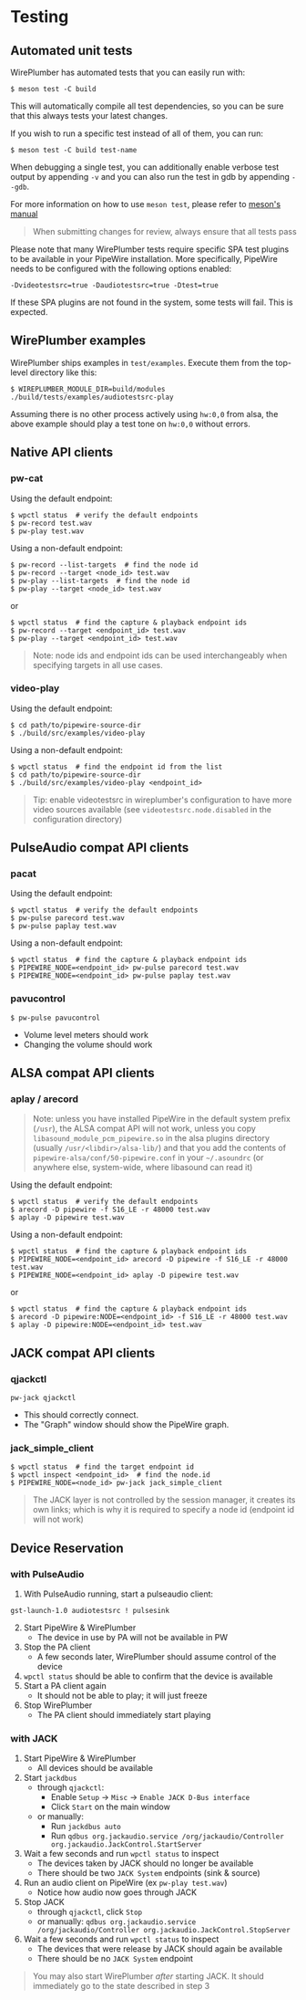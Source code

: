 # Testing

## Automated unit tests

WirePlumber has automated tests that you can easily run with:

```
$ meson test -C build
```

This will automatically compile all test dependencies, so you can be sure
that this always tests your latest changes.

If you wish to run a specific test instead of all of them, you can run:
```
$ meson test -C build test-name
```

When debugging a single test, you can additionally enable verbose test output
by appending `-v` and you can also run the test in gdb by appending `--gdb`.

For more information on how to use `meson test`, please refer to
[meson's manual](https://mesonbuild.com/Unit-tests.html)

> When submitting changes for review, always ensure that all tests pass

Please note that many WirePlumber tests require specific SPA test plugins
to be available in your PipeWire installation. More specifically, PipeWire
needs to be configured with the following options enabled:
```
-Dvideotestsrc=true -Daudiotestsrc=true -Dtest=true
```
If these SPA plugins are not found in the system, some tests will fail.
This is expected.

## WirePlumber examples

WirePlumber ships examples in `test/examples`.
Execute them from the top-level directory like this:

```
$ WIREPLUMBER_MODULE_DIR=build/modules ./build/tests/examples/audiotestsrc-play
```

Assuming there is no other process actively using `hw:0,0` from alsa, the above
example should play a test tone on `hw:0,0` without errors.

## Native API clients

### pw-cat

Using the default endpoint:
```
$ wpctl status  # verify the default endpoints
$ pw-record test.wav
$ pw-play test.wav
```

Using a non-default endpoint:
```
$ pw-record --list-targets  # find the node id
$ pw-record --target <node_id> test.wav
$ pw-play --list-targets  # find the node id
$ pw-play --target <node_id> test.wav
```
or
```
$ wpctl status  # find the capture & playback endpoint ids
$ pw-record --target <endpoint_id> test.wav
$ pw-play --target <endpoint_id> test.wav
```

> Note: node ids and endpoint ids can be used interchangeably when specifying
targets in all use cases.

### video-play

Using the default endpoint:
```
$ cd path/to/pipewire-source-dir
$ ./build/src/examples/video-play
```

Using a non-default endpoint:
```
$ wpctl status  # find the endpoint id from the list
$ cd path/to/pipewire-source-dir
$ ./build/src/examples/video-play <endpoint_id>
```

> Tip: enable videotestsrc in wireplumber's configuration to have more video
sources available (see `videotestsrc.node.disabled` in the configuration directory)

## PulseAudio compat API clients

### pacat

Using the default endpoint:
```
$ wpctl status  # verify the default endpoints
$ pw-pulse parecord test.wav
$ pw-pulse paplay test.wav
```

Using a non-default endpoint:
```
$ wpctl status  # find the capture & playback endpoint ids
$ PIPEWIRE_NODE=<endpoint_id> pw-pulse parecord test.wav
$ PIPEWIRE_NODE=<endpoint_id> pw-pulse paplay test.wav
```

### pavucontrol

```
$ pw-pulse pavucontrol
```
* Volume level meters should work
* Changing the volume should work

## ALSA compat API clients

### aplay / arecord

> Note: unless you have installed PipeWire in the default system prefix
(`/usr`), the ALSA compat API will not work, unless you copy
`libasound_module_pcm_pipewire.so` in the alsa plugins directory
(usually `/usr/<libdir>/alsa-lib/`) and that you add the contents of
`pipewire-alsa/conf/50-pipewire.conf` in your `~/.asoundrc`
(or anywhere else, system-wide, where libasound can read it)

Using the default endpoint:
```
$ wpctl status  # verify the default endpoints
$ arecord -D pipewire -f S16_LE -r 48000 test.wav
$ aplay -D pipewire test.wav
```

Using a non-default endpoint:
```
$ wpctl status  # find the capture & playback endpoint ids
$ PIPEWIRE_NODE=<endpoint_id> arecord -D pipewire -f S16_LE -r 48000 test.wav
$ PIPEWIRE_NODE=<endpoint_id> aplay -D pipewire test.wav
```
or
```
$ wpctl status  # find the capture & playback endpoint ids
$ arecord -D pipewire:NODE=<endpoint_id> -f S16_LE -r 48000 test.wav
$ aplay -D pipewire:NODE=<endpoint_id> test.wav
```

## JACK compat API clients

### qjackctl

```
pw-jack qjackctl
```
* This should correctly connect.
* The "Graph" window should show the PipeWire graph.

### jack_simple_client

```
$ wpctl status  # find the target endpoint id
$ wpctl inspect <endpoint_id>  # find the node.id
$ PIPEWIRE_NODE=<node_id> pw-jack jack_simple_client
```

> The JACK layer is not controlled by the session manager, it creates its own
links; which is why it is required to specify a node id (endpoint id will not
work)

## Device Reservation

### with PulseAudio

1. With PulseAudio running, start a pulseaudio client:
```
gst-launch-1.0 audiotestsrc ! pulsesink
```
2. Start PipeWire & WirePlumber
   - The device in use by PA will not be available in PW
3. Stop the PA client
   - A few seconds later, WirePlumber should assume control of the device
4. `wpctl status` should be able to confirm that the device is available
5. Start a PA client again
   - It should not be able to play; it will just freeze
6. Stop WirePlumber
   - The PA client should immediately start playing

### with JACK

1. Start PipeWire & WirePlumber
   - All devices should be available
2. Start `jackdbus`
   - through `qjackctl`:
     - Enable `Setup` -> `Misc` -> `Enable JACK D-Bus interface`
     - Click `Start` on the main window
   - or manually:
     - Run `jackdbus auto`
     - Run `qdbus org.jackaudio.service /org/jackaudio/Controller org.jackaudio.JackControl.StartServer`
3. Wait a few seconds and run `wpctl status` to inspect
   - The devices taken by JACK should no longer be available
   - There should be two `JACK System` endpoints (sink & source)
4. Run an audio client on PipeWire (ex `pw-play test.wav`)
   - Notice how audio now goes through JACK
5. Stop JACK
   - through `qjackctl`, click `Stop`
   - or manually: `qdbus org.jackaudio.service /org/jackaudio/Controller org.jackaudio.JackControl.StopServer`
6. Wait a few seconds and run `wpctl status` to inspect
   - The devices that were release by JACK should again be available
   - There should be no `JACK System` endpoint

> You may also start WirePlumber *after* starting JACK. It should immediately
go to the state described in step 3
